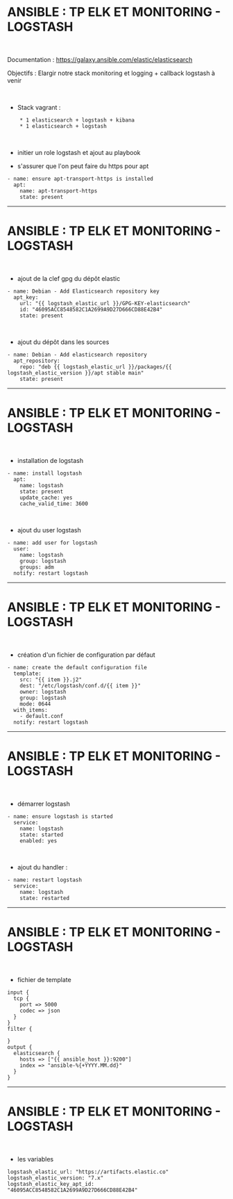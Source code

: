 

# ANSIBLE : TP ELK ET MONITORING - LOGSTASH

<br>

Documentation : https://galaxy.ansible.com/elastic/elasticsearch

Objectifs : Elargir notre stack monitoring et logging + callback logstash à venir


<br>

* Stack vagrant :

```
	* 1 elasticsearch + logstash + kibana
	* 1 elasticsearch + logstash
```

<br>

* initier un role logstash et ajout au playbook


* s'assurer que l'on peut faire du https pour apt

```
- name: ensure apt-transport-https is installed
  apt:
    name: apt-transport-https
    state: present
```

---------------------------------------------------------------------------------

# ANSIBLE : TP ELK ET MONITORING - LOGSTASH


<br>

* ajout de la clef gpg du dépôt elastic

```
- name: Debian - Add Elasticsearch repository key
  apt_key:
    url: "{{ logstash_elastic_url }}/GPG-KEY-elasticsearch"
    id: "46095ACC8548582C1A2699A9D27D666CD88E42B4"
    state: present
```

<br>

* ajout du dépôt dans les sources

```
- name: Debian - Add elasticsearch repository
  apt_repository:
    repo: "deb {{ logstash_elastic_url }}/packages/{{ logstash_elastic_version }}/apt stable main"
    state: present
```

---------------------------------------------------------------------------------

# ANSIBLE : TP ELK ET MONITORING - LOGSTASH


<br>

* installation de logstash


```
- name: install logstash
  apt:
    name: logstash
    state: present
    update_cache: yes
    cache_valid_time: 3600
```

<br>

* ajout du user logstash

```
- name: add user for logstash
  user:
    name: logstash
    group: logstash
    groups: adm
  notify: restart logstash
```

---------------------------------------------------------------------------------

# ANSIBLE : TP ELK ET MONITORING - LOGSTASH


<br>

* création d'un fichier de configuration par défaut

```
- name: create the default configuration file
  template:
    src: "{{ item }}.j2"
    dest: "/etc/logstash/conf.d/{{ item }}"
    owner: logstash
    group: logstash
    mode: 0644
  with_items:
    - default.conf
  notify: restart logstash
```

---------------------------------------------------------------------------------

# ANSIBLE : TP ELK ET MONITORING - LOGSTASH


<br>

* démarrer logstash

```
- name: ensure logstash is started
  service:
    name: logstash
    state: started
    enabled: yes
```

<br>

* ajout du handler :

```
- name: restart logstash
  service:
    name: logstash
    state: restarted
```

---------------------------------------------------------------------------------

# ANSIBLE : TP ELK ET MONITORING - LOGSTASH


<br>

* fichier de template

```
input {
  tcp {
    port => 5000
    codec => json
  }
}
filter {

}
output {
  elasticsearch {
    hosts => ["{{ ansible_host }}:9200"]
    index => "ansible-%{+YYYY.MM.dd}"
  }
}
```

---------------------------------------------------------------------------------

# ANSIBLE : TP ELK ET MONITORING - LOGSTASH


<br>

* les variables

```
logstash_elastic_url: "https://artifacts.elastic.co"
logstash_elastic_version: "7.x"
logstash_elastic_key_apt_id: "46095ACC8548582C1A2699A9D27D666CD88E42B4"
```
